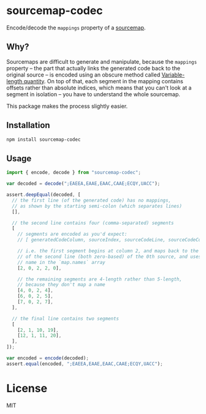 # sourcemap-codec

Encode/decode the `mappings` property of a [sourcemap](https://docs.google.com/document/d/1U1RGAehQwRypUTovF1KRlpiOFze0b-_2gc6fAH0KY0k/edit).

## Why?

Sourcemaps are difficult to generate and manipulate, because the `mappings` property – the part that actually links the generated code back to the original source – is encoded using an obscure method called [Variable-length quantity](https://en.wikipedia.org/wiki/Variable-length_quantity). On top of that, each segment in the mapping contains offsets rather than absolute indices, which means that you can't look at a segment in isolation – you have to understand the whole sourcemap.

This package makes the process slightly easier.

## Installation

```bash
npm install sourcemap-codec
```

## Usage

```js
import { encode, decode } from "sourcemap-codec";

var decoded = decode(";EAEEA,EAAE,EAAC,CAAE;ECQY,UACC");

assert.deepEqual(decoded, [
  // the first line (of the generated code) has no mappings,
  // as shown by the starting semi-colon (which separates lines)
  [],

  // the second line contains four (comma-separated) segments
  [
    // segments are encoded as you'd expect:
    // [ generatedCodeColumn, sourceIndex, sourceCodeLine, sourceCodeColumn, nameIndex ]

    // i.e. the first segment begins at column 2, and maps back to the second column
    // of the second line (both zero-based) of the 0th source, and uses the 0th
    // name in the `map.names` array
    [2, 0, 2, 2, 0],

    // the remaining segments are 4-length rather than 5-length,
    // because they don't map a name
    [4, 0, 2, 4],
    [6, 0, 2, 5],
    [7, 0, 2, 7],
  ],

  // the final line contains two segments
  [
    [2, 1, 10, 19],
    [12, 1, 11, 20],
  ],
]);

var encoded = encode(decoded);
assert.equal(encoded, ";EAEEA,EAAE,EAAC,CAAE;ECQY,UACC");
```

# License

MIT
